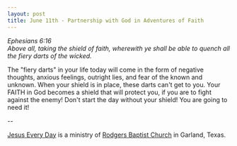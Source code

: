 ```yaml
---
layout: post
title: June 11th - Partnership with God in Adventures of Faith
---
```


_Ephesians 6:16  
Above all, taking the shield of faith, wherewith ye shall be able to
quench all the fiery darts of the wicked._

The "fiery darts" in your life today will come in the form of
negative thoughts, anxious feelings, outright lies, and fear of the
known and unknown. When your shield is in place, these darts can't
get to you. Your FAITH in God becomes a shield that will protect you,
if you are to fight against the enemy! Don't start the day without
your shield! You are going to need it!

 --

<a href=http://jesuseveryday.net>Jesus Every Day</a> is a ministry of <a href=http://rodgersbaptist.net>Rodgers Baptist Church</a> in Garland, Texas.
